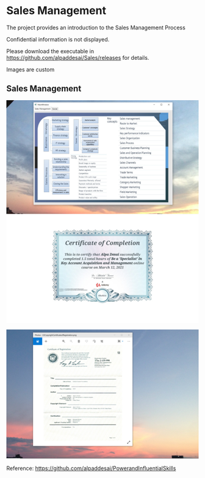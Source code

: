 # Sales Management

The project provides an introduction to the Sales Management Process

Confidential information is not displayed.

Please download the executable in https://github.com/alpaddesai/Sales/releases for details.

Images are custom

## Sales Management 
![image](SalesManagement.png)
![image](Sales.jpg)

![image](USCopyrightCertificate.png)

Reference: https://github.com/alpaddesai/PowerandInfluentialSkills

